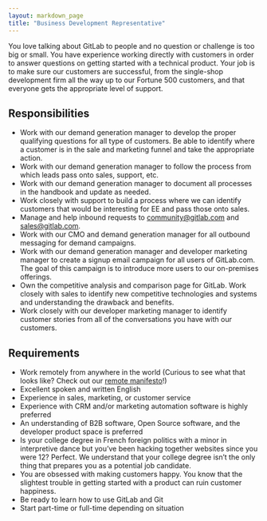 ```yaml
---
layout: markdown_page
title: "Business Development Representative"
---
```


You love talking about GitLab to people and no question or challenge is too big or small. You have experience working directly with customers in order to answer questions on getting started with a technical product. Your job is to make sure our customers are successful, from the single-shop development firm all the way up to our Fortune 500 customers, and that everyone gets the appropriate level of support.

## Responsibilities

* Work with our demand generation manager to develop the proper qualifying questions for all type of customers. Be able to identify where a customer is in the sale and marketing funnel and take the appropriate action.
* Work with our demand generation manager to follow the process from which leads pass onto sales, support, etc.
* Work with our demand generation manager to document all processes in the handbook and update as needed.
* Work closely with support to build a process where we can identify customers that would be interesting for EE and pass those onto sales.
* Manage and help inbound requests to community@gitlab.com and sales@gitlab.com.
* Work with our CMO and demand generation manager for all outbound messaging for demand campaigns.
* Work with our demand generation manager and developer marketing manager to create a signup email campaign for all users of GitLab.com. The goal of this campaign is to introduce more users to our on-premises offerings.
* Own the competitive analysis and comparison page for GitLab. Work closely with sales to identify new competitive technologies and systems and understanding the drawback and benefits.
* Work closely with our developer marketing manager to identify customer stories from all of the conversations you have with our customers.

## Requirements

* Work remotely from anywhere in the world (Curious to see what that looks like? Check out our <a href="https://about.gitlab.com/2015/04/08/the-remote-manifesto/" target="_blank">remote manifesto</a>!)
* Excellent spoken and written English
* Experience in sales, marketing, or customer service
* Experience with CRM and/or marketing automation software is highly preferred
* An understanding of B2B software, Open Source software, and the developer product space is preferred
* Is your college degree in French foreign politics with a minor in interpretive dance but you’ve been hacking together websites since you were 12? Perfect. We understand that your college degree isn’t the only thing that prepares you as a potential job candidate.
* You are obsessed with making customers happy. You know that the slightest trouble in getting started with a product can ruin customer happiness.
* Be ready to learn how to use GitLab and Git
* Start part-time or full-time depending on situation
